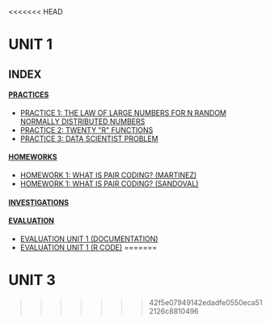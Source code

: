 <<<<<<< HEAD
# UNIT 1

## INDEX

#### [PRACTICES](https://github.com/sebastiansandovalcastro/DataMining/tree/unit1/practices)

- [PRACTICE 1: THE LAW OF LARGE NUMBERS FOR N RANDOM NORMALLY DISTRIBUTED NUMBERS](https://github.com/sebastiansandovalcastro/DataMining/blob/unit1/practices/practice1Unit1.md)
- [PRACTICE 2: TWENTY "R" FUNCTIONS](https://github.com/sebastiansandovalcastro/DataMining/blob/unit1/practices/practice2Unit1.md)
- [PRACTICE 3: DATA SCIENTIST PROBLEM](https://github.com/sebastiansandovalcastro/DataMining/blob/unit1/practices/practice3Unit1.md)

#### [HOMEWORKS](https://github.com/sebastiansandovalcastro/DataMining/blob/unit1/homeworks)

- [HOMEWORK 1: WHAT IS PAIR CODING? (MARTINEZ)](https://github.com/sebastiansandovalcastro/DataMining/blob/unit1/homeworks/homework1Unit1_martinez.md)
- [HOMEWORK 1: WHAT IS PAIR CODING? (SANDOVAL)](https://github.com/sebastiansandovalcastro/DataMining/blob/unit1/homeworks/homework1Unit1_sandoval.md)

#### [INVESTIGATIONS](https://github.com/sebastiansandovalcastro/DataMining/blob/unit1/investigations)

#### [EVALUATION](https://github.com/sebastiansandovalcastro/DataMining/blob/unit1/evaluation)

- [EVALUATION UNIT 1 (DOCUMENTATION)](https://github.com/sebastiansandovalcastro/DataMining/blob/unit1/evaluation/evaluationUnit1.md)
- [EVALUATION UNIT 1 (R CODE)](https://github.com/sebastiansandovalcastro/DataMining/blob/unit1/evaluation/evaluationUnit1.R)
=======
# UNIT 3
>>>>>>> 42f5e07949142edadfe0550eca512126c8810496
